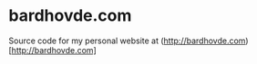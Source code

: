 # bardhovde.com
Source code for my personal website at (http://bardhovde.com)[http://bardhovde.com]

